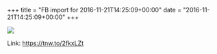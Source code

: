 +++
title = "FB import for 2016-11-21T14:25:09+00:00"
date = "2016-11-21T14:25:09+00:00"
+++

<img src="https://external.xx.fbcdn.net/safe_image.php?d=AQBi8gjloBB9iAmW&w=130&h=130&url=https%3A%2F%2Fcdn1.tnwcdn.com%2Fwp-content%2Fblogs.dir%2F1%2Ffiles%2F2016%2F11%2FTrial-Google-Photo-Design.png&cfs=1&_nc_hash=AQDVHGn_A26olHzT" />


Link: <a href="https://tnw.to/2fkxLZt">https://tnw.to/2fkxLZt</a>
